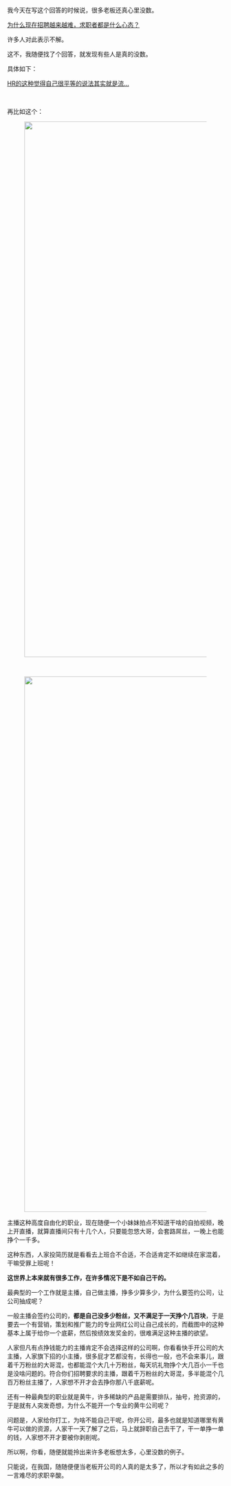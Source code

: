 <p>我今天在写这个回答的时候说，很多老板还真心里没数。</p><a href="https://www.zhihu.com/question/342659537/answer/814907358?hb_wx_block=1" data-draft-node="block" data-draft-type="link-card" class="internal">为什么现在招聘越来越难，求职者都是什么心态？</a><p>许多人对此表示不解。</p><p>这不，我随便找了个回答，就发现有些人是真的没数。</p><p>具体如下：</p><a href="https://www.zhihu.com/pin/1153276137462378496" data-draft-node="block" data-draft-type="link-card" class="internal">HR的这种觉得自己很平等的说法其实就是流…</a><p><br></p><p>再比如这个：</p><figure data-size="normal"><img src="https://pic4.zhimg.com/v2-2903a52be9e882607e14cade986c2d9b_b.jpg" data-caption="" data-size="normal" data-rawwidth="1242" data-rawheight="2599" class="origin_image zh-lightbox-thumb" width="1242" data-original="https://pic4.zhimg.com/v2-2903a52be9e882607e14cade986c2d9b_r.jpg"></figure><p><br></p><figure data-size="normal"><img src="https://pic2.zhimg.com/v2-1f52c99164713b961e8ef58ce0048b05_b.jpg" data-caption="" data-size="normal" data-rawwidth="1242" data-rawheight="2811" class="origin_image zh-lightbox-thumb" width="1242" data-original="https://pic2.zhimg.com/v2-1f52c99164713b961e8ef58ce0048b05_r.jpg"></figure><p>主播这种高度自由化的职业，现在随便一个小妹妹拍点不知道干啥的自拍视频，晚上开直播，就算直播间只有十几个人，只要能忽悠大哥，会套路屌丝，一晚上也能挣个一千多。</p><p>这种东西，人家投简历就是看看去上班合不合适，不合适肯定不如继续在家混着，干嘛受罪上班呢！</p><p><b>这世界上本来就有很多工作，在许多情况下是不如自己干的。</b></p><p>最典型的一个工作就是主播，自己做主播，挣多少算多少，为什么要签约公司，让公司抽成呢？</p><p>一般主播会签约公司的，<b>都是自己没多少粉丝，又不满足于一天挣个几百块</b>，于是要去一个有营销，策划和推广能力的专业网红公司让自己成长的，而截图中的这种基本上属于给你一个底薪，然后按绩效发奖金的，很难满足这种主播的欲望。</p><p>人家但凡有点挣钱能力的主播肯定不会选择这样的公司啊，你看看快手开公司的大主播，人家旗下招的小主播，很多屁才艺都没有，长得也一般，也不会来事儿，跟着千万粉丝的大哥混，也都能混个大几十万粉丝，每天坑礼物挣个大几百小一千也是没啥问题的。符合你们招聘要求的主播，跟着千万粉丝的大哥混，多半能混个几百万粉丝主播了，人家想不开才会去挣你那八千底薪呢。</p><p>还有一种最典型的职业就是黄牛，许多稀缺的产品是需要排队，抽号，抢资源的，于是就有人突发奇想，为什么不能开一个专业的黄牛公司呢？</p><p>问题是，人家给你打工，为啥不能自己干呢，你开公司，最多也就是知道哪里有黄牛可以做的资源，人家干一天了解了之后，马上就辞职自己去干了，干一单挣一单的钱，人家想不开才要被你剥削呢。</p><p>所以啊，你看，随便就能拎出来许多老板想太多，心里没数的例子。</p><p>只能说，在我国，随随便便当老板开公司的人真的是太多了，所以才有如此之多的一言难尽的求职辛酸。</p>